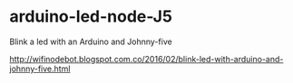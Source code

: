 # arduino-led-node-J5
Blink a led with an Arduino and Johnny-five

http://wifinodebot.blogspot.com.co/2016/02/blink-led-with-arduino-and-johnny-five.html
